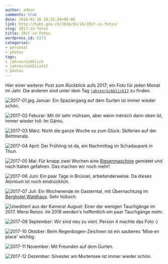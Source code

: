 ```yaml
---
author: admin
comments: true
date: 2018-01-16 20:21:20+00:00
link: http://habi.gna.ch/2018/01/16/2017-in-fotos/
slug: 2017-in-fotos
title: 2017 in Fotos
wordpress_id: 5273
categories:
- personal
- photos
tags:
- jahresrückblick
- jahresrückblick17
- photos
---
```


Hier einer weiterer Post zum Rückblick aufs 2017; ein Foto für jeden Monat im Jahr.
Die anderen sind unter dem Tag [`jahresrückblick17`](http://habi.gna.ch/tag/jahresruckblick17) zu finden.

![2017-01.jpg](http://habi.gna.ch/wp-content/uploads/2018/01/2017-01.jpg)
Januar: Ein Spaziergang auf dem Gurten ist immer wieder schön.

![2017-02](http://habi.gna.ch/wp-content/uploads/2018/01/2017-02.jpg)
Feburar: Mit öV sehr mühsam, aber wenn mensch dann oben ist, immer wieder toll: Im Gäntu.

![2017-03](http://habi.gna.ch/wp-content/uploads/2018/01/2017-03.jpg)
März: Nicht die ganze Woche so zum Glück; Skiferien auf der Bettmeralp.

![2017-04](http://habi.gna.ch/wp-content/uploads/2018/01/2017-04.jpg)
April: Der Frühling ist da, ein Nachmittag im Schadaupark in Thun.

![2017-05](http://habi.gna.ch/wp-content/uploads/2018/01/2017-05.jpg)
Mai: Für knapp zwei Wochen eine [Riesenmaschine](https://mycamper.ch/en/camper/details/258/Hymer_B614_SL) gemietet und nach Italien gefahren. Das machen wir noch mehr!

![2017-06](http://habi.gna.ch/wp-content/uploads/2018/01/2017-06.jpg)
Juni: Ein paar Tage in Brüssel, arbeitenderweise. Da dieses Atomium ist noch eindrücklich.

![2017-07](http://habi.gna.ch/wp-content/uploads/2018/01/2017-07.jpg)
Juli: Ein Wochenende im Gasterntal, mit Übernachtung im [Berghotel Waldhaus](http://www.kandersteg.ch/de/s/berghuetten-gasterntal). Sehr hübsch.

![Uneditiert aus der Kamera!](http://habi.gna.ch/wp-content/uploads/2018/01/2017-08.jpg)
August: Einer der wenigen Tauchgänge im 2017. Mersi Renzo. Im 2018 werden's hoffentlich ein paar Tauchgänge mehr.

![2017-09](http://habi.gna.ch/wp-content/uploads/2018/01/2017-09.jpg)
September: Wir sind neu zu viert. Person 4 machte das Foto :)

![2017-10](http://habi.gna.ch/wp-content/uploads/2018/01/2017-10.jpg)
Oktober: Beim Regenbogen-Zeichnen ist ein sauberes 'Mise en place' wichtig.

![2017-11](http://habi.gna.ch/wp-content/uploads/2018/01/2017-11.jpg)
November: Mit Freunden auf dem Gurten.

![2017-12](http://habi.gna.ch/wp-content/uploads/2018/01/2017-12.jpg)
Dezember: Silvester am Murtensee ist immer wieder schön.
